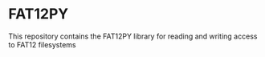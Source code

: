 # FAT12PY
This repository contains the FAT12PY library for reading and writing access to FAT12 filesystems
